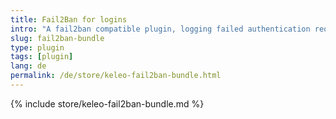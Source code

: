 ```yaml
---
title: Fail2Ban for logins
intro: "A fail2ban compatible plugin, logging failed authentication requests"
slug: fail2ban-bundle
type: plugin
tags: [plugin]
lang: de
permalink: /de/store/keleo-fail2ban-bundle.html
---
```


{% include store/keleo-fail2ban-bundle.md %}
